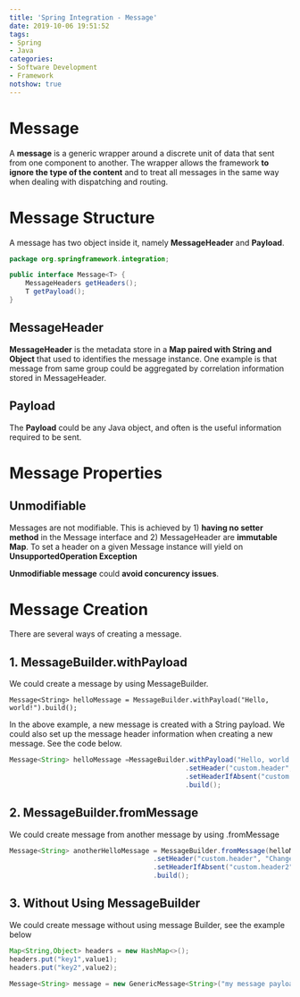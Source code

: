 ```yaml
---
title: 'Spring Integration - Message'
date: 2019-10-06 19:51:52
tags: 
- Spring
- Java
categories: 
- Software Development
- Framework
notshow: true
---
```



# Message
A **message** is a generic wrapper around a discrete unit of data that sent from one component to another. The wrapper allows the framework **to ignore the type of the content** and to treat all messages in the same way when dealing with dispatching and routing. 

# Message Structure
A message has two object inside it, namely **MessageHeader** and **Payload**. 

```java
package org.springframework.integration;

public interface Message<T> {
    MessageHeaders getHeaders();
    T getPayload();
}
```

## MessageHeader
**MessageHeader** is the metadata store in a **Map paired with String and Object** that used to identifies the message instance. One example is that message from same group could be aggregated by correlation information stored in MessageHeader. 

## Payload
The **Payload** could be any Java object, and often is the useful information required to be sent.


# Message Properties

## Unmodifiable
Messages are not modifiable. This is achieved by 1) **having no setter method** in the Message interface and 2) MessageHeader are **immutable Map**. To set a header on a given Message instance will yield on **UnsupportedOperation Exception**

**Unmodifiable message** could **avoid concurency issues**.

# Message Creation

There are several ways of creating a message.

## 1. MessageBuilder.withPayload

We could create a message by using MessageBuilder.

```
Message<String> helloMessage = MessageBuilder.withPayload("Hello, world!").build();
```

In the above example, a new message is created with a String payload. We could also set up the message header information when creating a new message. See the code below.

```java
Message<String> helloMessage =MessageBuilder.withPayload("Hello, world!")
                                            .setHeader("custom.header", "Value")
                                            .setHeaderIfAbsent("custom.header2", "Value2")
                                            .build();
```

## 2. MessageBuilder.fromMessage

We could create message from another message by using .fromMessage
```java
Message<String> anotherHelloMessage = MessageBuilder.fromMessage(helloMessage)
                                    .setHeader("custom.header", "ChangedValue")
                                    .setHeaderIfAbsent("custom.header2", "IgnoredValue")
                                    .build();
```

## 3. Without Using MessageBuilder

We could create message without using message Builder, see the example below

```java
Map<String,Object> headers = new HashMap<>();
headers.put("key1",value1);
headers.put("key2",value2);

Message<String> message = new GenericMessage<String>("my message payload", headers);
```